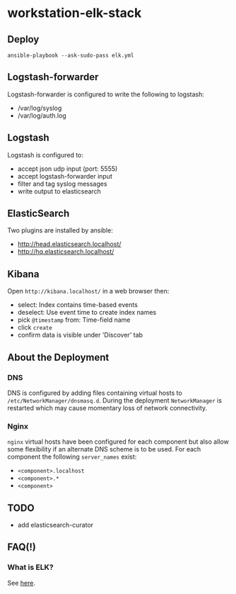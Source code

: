 # workstation-elk-stack

## Deploy

```
ansible-playbook --ask-sudo-pass elk.yml
```

## Logstash-forwarder

Logstash-forwarder is configured to write the following to logstash:

* /var/log/syslog
* /var/log/auth.log

## Logstash

Logstash is configured to:

* accept json udp input (port: 5555)
* accept logstash-forwarder input
* filter and tag syslog messages
* write output to elasticsearch

## ElasticSearch

Two plugins are installed by ansible:

* http://head.elasticsearch.localhost/
* http://hq.elasticsearch.localhost/

## Kibana

Open `http://kibana.localhost/` in a web browser then:
* select: Index contains time-based events
* deselect: Use event time to create index names
* pick `@timestamp` from: Time-field name
* click `create`
* confirm data is visible under 'Discover' tab

## About the Deployment
### DNS

DNS is configured by adding files containing virtual hosts to `/etc/NetworkManager/dnsmasq.d`. During the deployment `NetworkManager` is restarted which may cause momentary loss of network connectivity.

### Nginx

`nginx` virtual hosts have been configured for each component but also allow some flexibility if an alternate DNS scheme is to be used. For each component the following `server_names` exist:

* `<component>.localhost`
* `<component>.*`
* `<component>`

## TODO

* add elasticsearch-curator

## FAQ(!)
### What is ELK?

See [here](https://www.elastic.co/webinars/elk-stack-devops-environment/).
